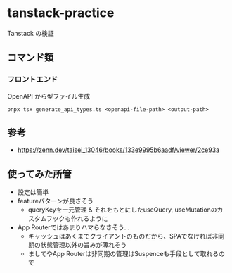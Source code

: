 # tanstack-practice

Tanstack の検証

## コマンド類

### フロントエンド

OpenAPI から型ファイル生成

```
pnpx tsx generate_api_types.ts <openapi-file-path> <output-path>
```

## 参考
- https://zenn.dev/taisei_13046/books/133e9995b6aadf/viewer/2ce93a

## 使ってみた所管
- 設定は簡単
- featureパターンが良さそう
  - queryKeyを一元管理 & それをもとにしたuseQuery, useMutationのカスタムフックも作れるように
- App Routerではあまりハマらなさそう...
  - キャッシュはあくまでクライアントのものだから、SPAでなければ非同期の状態管理以外の旨みが薄れそう
  - ましてやApp Routerは非同期の管理はSuspenceも手段として取れるので

